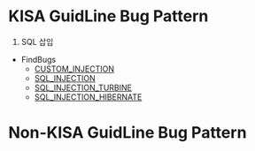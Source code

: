 # KISA GuidLine Bug Pattern
1. SQL 삽입
  - FindBugs
    - [CUSTOM_INJECTION](https://find-sec-bugs.github.io/bugs.htm#CUSTOM_INJECTION)
    - [SQL_INJECTION]()
    - [SQL_INJECTION_TURBINE]()
    - [SQL_INJECTION_HIBERNATE]()
    



# Non-KISA GuidLine Bug Pattern
